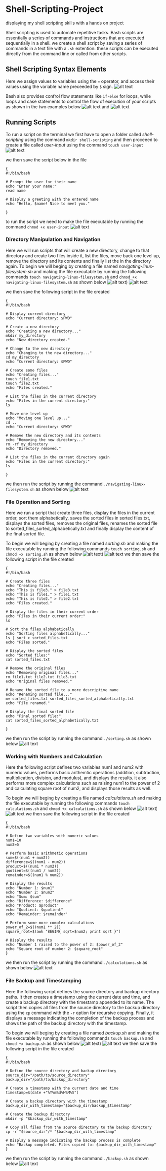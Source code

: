 # Shell-Scripting-Project
displaying my shell scripting skills with a hands on project

Shell scripting is used to automate repetitive tasks. Bash scripts are essentially a series of commands and instructions that are executed sequentially in a shell. we create a shell script by saving a series of commands in a text file with a `.sh` extention. these scripts can be executed directly from the command line or called from other scripts.

## Shell Scripting Syntax Elements
Here we assign values to variables using the `=` operator, and access their values using the variable name preceeded by `$` sign. ![alt text](./IMG/1.png)

Bash also provides confrol flow statements like `if-else` for loops, while loops and case statements to control the flow of execution of your scripts as shown in the two examples below ![alt text](./IMG/2a.png) 
and 
![alt text](./IMG/2b.png)

## Running Scripts
To run a script on the terminal we first have to open a folder called *shell-scripting* using the command `mkdir shell-scripting` and then proceeed to create a file called *user-input* using the command `touch user-input` ![alt text](./IMG/creating%20user%20input.png)

we then save the script below in the file 
```
{
#!/bin/bash

# Prompt the user for their name
echo "Enter your name:"
read name

# Display a greeting with the entered name
echo "Hello, $name! Nice to meet you."

}
```
to run the script we need to make the file executable by running the command `chmod +x user-input` ![alt text](./IMG/running%20user%20input%20nw.png)

### Directory Manipulation and Navigation
Here we will run scripts that will create a new directory, change to that directory and create two files inside it, list the files, move back one level up, remove the directory and its contents and finally list the in the directory again. To begin we will beging by creating a file named *navigating-linux-filesystem.sh* and making the file executable by running the following commands `touch navigating-linux-filesystem.sh` and `chmod +x navigating-linux-filesystem.sh` as shown below ![alt text](./IMG/navigating%20linux.png)) ![alt text](./IMG/chmod%20navigating.png)

we then save the following script in the file created 
```
{
#!/bin/bash

# Display current directory
echo "Current directory: $PWD"

# Create a new directory
echo "Creating a new directory..."
mkdir my_directory
echo "New directory created."

# Change to the new directory
echo "Changing to the new directory..."
cd my_directory
echo "Current directory: $PWD"

# Create some files
echo "Creating files..."
touch file1.txt
touch file2.txt
echo "Files created."

# List the files in the current directory
echo "Files in the current directory:"
ls

# Move one level up
echo "Moving one level up..."
cd ..
echo "Current directory: $PWD"

# Remove the new directory and its contents
echo "Removing the new directory..."
rm -rf my_directory
echo "Directory removed."

# List the files in the current directory again
echo "Files in the current directory:"
ls

}
```
we then run the script by running the command `./navigating-linux-filesystem.sh` as shown below ![alt text](./IMG/Snipaste_2023-10-21_18-24-51.png)

### File Operation and Sorting
Here we run a script that create three files, display the files in the current order, sort them alphabetically, saves the sorted files in sorted files.txt, displays the sorted files, removes the original files, renames the sorted file to sorted_files_sorted_alphabetically.txt and finally display the content of the final sorted file. 

To begin we will beging by creating a file named *sorting.sh* and making the file executable by running the following commands `touch sorting.sh` and `chmod +x sorting.sh` as shown below ![alt text](./IMG/touch%20sorting.png)) ![alt text](./IMG/chmod%20sorting.png)
we then save the following script in the file created 
```
{
#!/bin/bash

# Create three files
echo "Creating files..."
echo "This is file3." > file3.txt
echo "This is file1." > file1.txt
echo "This is file2." > file2.txt
echo "Files created."

# Display the files in their current order
echo "Files in their current order:"
ls

# Sort the files alphabetically
echo "Sorting files alphabetically..."
ls | sort > sorted_files.txt
echo "Files sorted."

# Display the sorted files
echo "Sorted files:"
cat sorted_files.txt

# Remove the original files
echo "Removing original files..."
rm file1.txt file2.txt file3.txt
echo "Original files removed."

# Rename the sorted file to a more descriptive name
echo "Renaming sorted file..."
mv sorted_files.txt sorted_files_sorted_alphabetically.txt
echo "File renamed."

# Display the final sorted file
echo "Final sorted file:"
cat sorted_files_sorted_alphabetically.txt

}
```
we then run the script by running the command `./sorting.sh` as shown below ![alt text](./IMG/running%20sorting%20script.png)

### Working with Numbers and Calculation
Here the following script defines two variables num1 and num2 with numeric values, performs basic arithemtic operations (addition, subtraction, multiplication, division, and modulus), and displays the results. it also performs more complex calculations such as raising num1 to the power of 2 and calculating square root of num2, and displays those results as well. 

To begin we will beging by creating a file named *calculations.sh* and making the file executable by running the following commands `touch calculations.sh` and `chmod +x calculations.sh` as shown below ![alt text](./IMG/created%20calculations%20file.png)) ![alt text](./IMG/calculations%20chmod.png)
we then save the following script in the file created 
```
{
#!/bin/bash

# Define two variables with numeric values
num1=10
num2=5

# Perform basic arithmetic operations
sum=$((num1 + num2))
difference=$((num1 - num2))
product=$((num1 * num2))
quotient=$((num1 / num2))
remainder=$((num1 % num2))

# Display the results
echo "Number 1: $num1"
echo "Number 2: $num2"
echo "Sum: $sum"
echo "Difference: $difference"
echo "Product: $product"
echo "Quotient: $quotient"
echo "Remainder: $remainder"

# Perform some more complex calculations
power_of_2=$((num1 ** 2))
square_root=$(awk "BEGIN{ sqrt=$num2; print sqrt }")

# Display the results
echo "Number 1 raised to the power of 2: $power_of_2"
echo "Square root of number 2: $square_root"
}
```
we then run the script by running the command `./calculations.sh` as shown below ![alt text](./IMG/running%20calculations%20script.png)

### File Backup and Timestamping 
Here the following script defines the source directory and backup directory paths. It then creates a timestamp using the current date and time, and create a backup directory with the timestamp appended to its name. The script then copies all files from the source directory to the backup directory using the `cp` command with the `-r` option for recursive copying. Finally, it displays a message indicating the completion of the backup process and shows the path of the backup directory with the timestamp.

To begin we will beging by creating a file named *backup.sh* and making the file executable by running the following commands `touch backup.sh` and `chmod +x backup.sh` as shown below ![alt text](./IMG/creating%20backup.sh%20file.png)) ![alt text](./IMG/backup%20chmod.png)
we then save the following script in the file created 

```
{
#!/bin/bash

# Define the source directory and backup directory
source_dir="/path/to/source_directory"
backup_dir="/path/to/backup_directory"

# Create a timestamp with the current date and time
timestamp=$(date +"%Y%m%d%H%M%S")

# Create a backup directory with the timestamp
backup_dir_with_timestamp="$backup_dir/backup_$timestamp"

# Create the backup directory
mkdir -p "$backup_dir_with_timestamp"

# Copy all files from the source directory to the backup directory
cp -r "$source_dir"/* "$backup_dir_with_timestamp"

# Display a message indicating the backup process is complete
echo "Backup completed. Files copied to: $backup_dir_with_timestamp"
}
```
we then run the script by running the command `./backup.sh` as shown below ![alt text](./IMG/)





